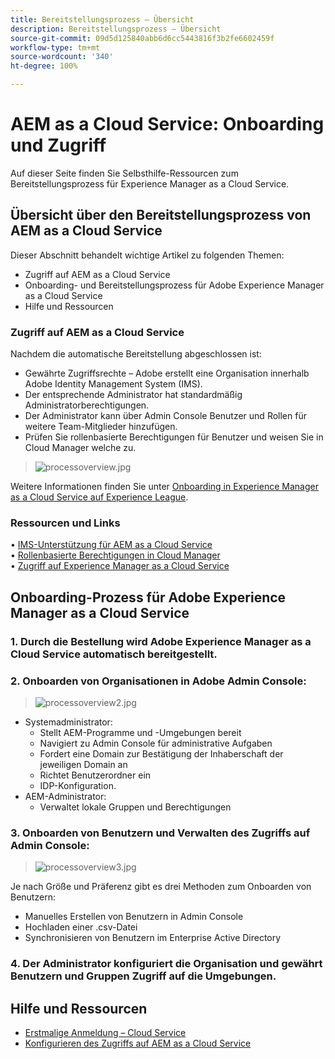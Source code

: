 ```yaml
---
title: Bereitstellungsprozess – Übersicht
description: Bereitstellungsprozess – Übersicht
source-git-commit: 09d5d125840abb6d6cc5443816f3b2fe6602459f
workflow-type: tm+mt
source-wordcount: '340'
ht-degree: 100%

---
```



# AEM as a Cloud Service: Onboarding und Zugriff

Auf dieser Seite finden Sie Selbsthilfe-Ressourcen zum Bereitstellungsprozess für Experience Manager as a Cloud Service.

## Übersicht über den Bereitstellungsprozess von AEM as a Cloud Service

Dieser Abschnitt behandelt wichtige Artikel zu folgenden Themen:

* Zugriff auf AEM as a Cloud Service
* Onboarding- und Bereitstellungsprozess für Adobe Experience Manager as a Cloud Service
* Hilfe und Ressourcen


### Zugriff auf AEM as a Cloud Service

Nachdem die automatische Bereitstellung abgeschlossen ist:

* Gewährte Zugriffsrechte – Adobe erstellt eine Organisation innerhalb Adobe Identity Management System (IMS).
* Der entsprechende Administrator hat standardmäßig Administratorberechtigungen.
* Der Administrator kann über Admin Console Benutzer und Rollen für weitere Team-Mitglieder hinzufügen.
* Prüfen Sie rollenbasierte Berechtigungen für Benutzer und weisen Sie in Cloud Manager welche zu.

> ![processoverview.jpg](./assets/processOverview.jpg)


Weitere Informationen finden Sie unter [Onboarding in Experience Manager as a Cloud Service auf Experience League](https://experienceleague.adobe.com/docs/experience-manager-cloud-service/onboarding/home.html?lang=de).

### Ressourcen und Links

• [IMS-Unterstützung für AEM as a Cloud Service](https://experienceleague.adobe.com/docs/experience-manager-cloud-service/security/ims-support.html?lang=de)\
• [Rollenbasierte Berechtigungen in Cloud Manager](https://experienceleague.adobe.com/docs/experience-manager-cloud-service/onboarding/what-is-required/role-based-permissions.html?lang=de#what-is-required)\
• [Zugriff auf Experience Manager as a Cloud Service](https://experienceleague.adobe.com/docs/experience-manager-cloud-service/onboarding/getting-access/navigation.html?lang=de#getting-access)


## Onboarding-Prozess für Adobe Experience Manager as a Cloud Service

### 1. Durch die Bestellung wird Adobe Experience Manager as a Cloud Service automatisch bereitgestellt.

### 2. Onboarden von Organisationen in Adobe Admin Console:

>   ![processoverview2.jpg](./assets/processOverview2.jpg)
* Systemadministrator:
   * Stellt AEM-Programme und -Umgebungen bereit
   * Navigiert zu Admin Console für administrative Aufgaben
   * Fordert eine Domain zur Bestätigung der Inhaberschaft der jeweiligen Domain an
   * Richtet Benutzerordner ein
   * IDP-Konfiguration.
* AEM-Administrator:
   * Verwaltet lokale Gruppen und Berechtigungen

### 3. Onboarden von Benutzern und Verwalten des Zugriffs auf Admin Console:

>   ![processoverview3.jpg](./assets/processOverview3.jpg)

Je nach Größe und Präferenz gibt es drei Methoden zum Onboarden von Benutzern:
* Manuelles Erstellen von Benutzern in Admin Console
* Hochladen einer .csv-Datei
* Synchronisieren von Benutzern im Enterprise Active Directory

### 4. Der Administrator konfiguriert die Organisation und gewährt Benutzern und Gruppen Zugriff auf die Umgebungen.

## Hilfe und Ressourcen

* [Erstmalige Anmeldung – Cloud Service](https://experienceleague.adobe.com/docs/experience-manager-cloud-service/onboarding/getting-access/cloud-service-programs/first-time-login.html?lang=de#getting-access)
* [Konfigurieren des Zugriffs auf AEM as a Cloud Service](https://experienceleague.adobe.com/docs/experience-manager-learn/cloud-service/accessing/overview.html?lang=de#accessing)
